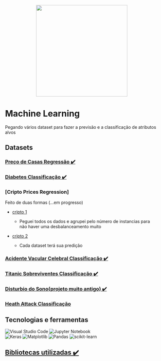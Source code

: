<div align=center>
    <img src="https://images.pexels.com/photos/4578660/pexels-photo-4578660.jpeg?auto=compress&cs=tinysrgb&w=1260&h=750&dpr=1" height=300 />
</div>


# Machine Learning 
Pegando vários dataset para fazer a previsão e a classificação de atributos alvos 

## Datasets

### [Preço de Casas Regressão ✔️](/ml-regression/housePrice_reg.ipynb)


### [Diabetes Classificação ✔️](/ml-classification/diabetes_clas.ipynb)



### [Cripto Prices Regression]
Feito de duas formas (...em progresso)
* [cripto 1](/ml-regression/cryptoPrices_reg1.ipynb)
    * Peguei todos os dados e agrupei pelo número de instancias para não haver uma desbalanceamento muito 

* [cripto 2](/ml-regression/cryptoPrices_reg2.ipynb) 
    * Cada dataset terá sua predição
    

### [Acidente Vacular Celebral Classificação ✔️](/ml-classification/stroke_clas.ipynb)


### [Titanic Sobreviventes Classificação ✔️](/ml-classification/titanic_clas.ipynb)


### [Disturbio do Sono(projeto muito antigo) ✔️](/ml-classification/DisturbioDoSono_clas.ipynb)



### [Heath Attack Classificação](/ml-regression/housePrice_reg.ipynb)

### 


## Tecnologias e ferramentas
![Visual Studio Code](https://img.shields.io/badge/Visual%20Studio%20Code-0078d7.svg?style=for-the-badge&logo=visual-studio-code&logoColor=white)
![Jupyter Notebook](https://img.shields.io/badge/jupyter-%23FA0F00.svg?style=for-the-badge&logo=jupyter&logoColor=white)\
![Keras](https://img.shields.io/badge/Keras-%23D00000.svg?style=for-the-badge&logo=Keras&logoColor=white)
![Matplotlib](https://img.shields.io/badge/Matplotlib-%23ffffff.svg?style=for-the-badge&logo=Matplotlib&logoColor=black)
![Pandas](https://img.shields.io/badge/pandas-%23150458.svg?style=for-the-badge&logo=pandas&logoColor=white)
![scikit-learn](https://img.shields.io/badge/scikit--learn-%23F7931E.svg?style=for-the-badge&logo=scikit-learn&logoColor=white)



## [Bibliotecas utilizadas ✔️](libs/requeriments.txt)



